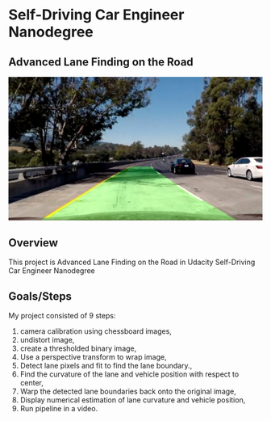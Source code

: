 # Self-Driving Car Engineer Nanodegree

## **Advanced Lane Finding on the Road** 

![Cover](./output_images/cover.jpg)

## Overview

This project is Advanced Lane Finding on the Road in Udacity Self-Driving Car Engineer Nanodegree

## Goals/Steps

My project consisted of 9 steps:

1. camera calibration using chessboard images,
2. undistort image,
3. create a thresholded binary image,
4. Use a perspective transform to wrap image,
5. Detect lane pixels and fit to find the lane boundary.,
6. Find the curvature of the lane and vehicle position with respect to center,
7. Warp the detected lane boundaries back onto the original image,
8. Display numerical estimation of lane curvature and vehicle position,
9. Run pipeline in a video.